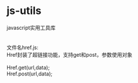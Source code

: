 # js-utils
javascript实用工具库
<br/>
<br/>
<br/>
文件名href.js:<br/>
Href封装了超链接功能，支持get和post，参数使用对象
<br/>
<br/>
Href.get(url,data);<br/>
Href.post(url,data);<br/>
